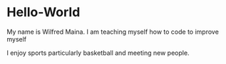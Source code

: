 # Hello-World

My name is Wilfred Maina. I am teaching myself how to code to improve myself

I enjoy sports particularly basketball and meeting new people.
